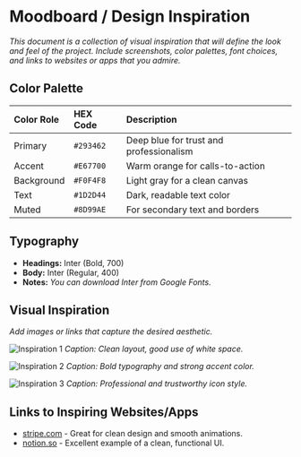 
# Moodboard / Design Inspiration

*This document is a collection of visual inspiration that will define the look and feel of the project. Include screenshots, color palettes, font choices, and links to websites or apps that you admire.*

## Color Palette

| Color Role | HEX Code    | Description                               |
| :--------- | :---------- | :---------------------------------------- |
| Primary    | `#293462`   | Deep blue for trust and professionalism |
| Accent     | `#E67700`   | Warm orange for calls-to-action       |
| Background | `#F0F4F8`   | Light gray for a clean canvas           |
| Text       | `#1D2D44`   | Dark, readable text color                 |
| Muted      | `#8D99AE`   | For secondary text and borders            |

## Typography

- **Headings:** Inter (Bold, 700)
- **Body:** Inter (Regular, 400)
- **Notes:** *You can download Inter from Google Fonts.*

## Visual Inspiration
*Add images or links that capture the desired aesthetic.*

![Inspiration 1](https://picsum.photos/seed/design1/400/300)
*Caption: Clean layout, good use of white space.*

![Inspiration 2](https://picsum.photos/seed/design2/400/300)
*Caption: Bold typography and strong accent color.*

![Inspiration 3](https://picsum.photos/seed/design3/400/300)
*Caption: Professional and trustworthy icon style.*

## Links to Inspiring Websites/Apps
- [stripe.com](https://stripe.com) - Great for clean design and smooth animations.
- [notion.so](https://notion.so) - Excellent example of a clean, functional UI.
